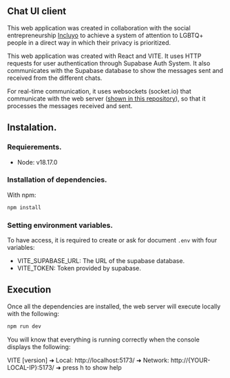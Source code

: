 ## Chat UI client

This web application was created in collaboration with the social entrepreneurship [Incluyo](https://incluyo.lgbt "Incluyo") to achieve a system of attention to LGBTQ+ people in a direct way in which their privacy is prioritized.

This web application was created with React and VITE. It uses HTTP requests for user authentication through Supabase Auth System. It also communicates with the Supabase database to show the messages sent and received from the different chats. 

For real-time communication, it uses websockets (socket.io) that communicate with the web server ([shown in this repository](https://github.com/danieldamaco/trustchat-backend "shown in this repository")), so that it processes the messages received and sent. 


## Instalation.
### Requierements.
- Node: v18.17.0 

### Installation of dependencies.
With npm:

```bash
npm install
```
### Setting environment variables.
To have access, it is required to create or ask for document `.env` with four variables:

- VITE_SUPABASE_URL: The URL of the supabase database.
- VITE_TOKEN: Token provided by supabase.

## Execution 
Once all the dependencies are installed, the web server will execute locally with the following:
```bash
npm run dev
```
You will know that everything is running correctly when the console displays the following:   


VITE [version]
  ➜  Local:   http://localhost:5173/
  ➜  Network: http://{YOUR-LOCAL-IP}:5173/
  ➜  press h to show help

